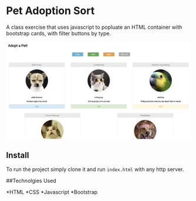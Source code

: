 # Pet Adoption Sort

A class exercise that uses javascript to popluate an HTML container with bootstrap cards, with filter buttons by type. 

![Screenshot](pet-adoption-ss.png)

## Install

To run the project simply clone it and run `index.html` with any http server.

##Technolgies Used

*HTML
*CSS
*Javascript
*Bootstrap
